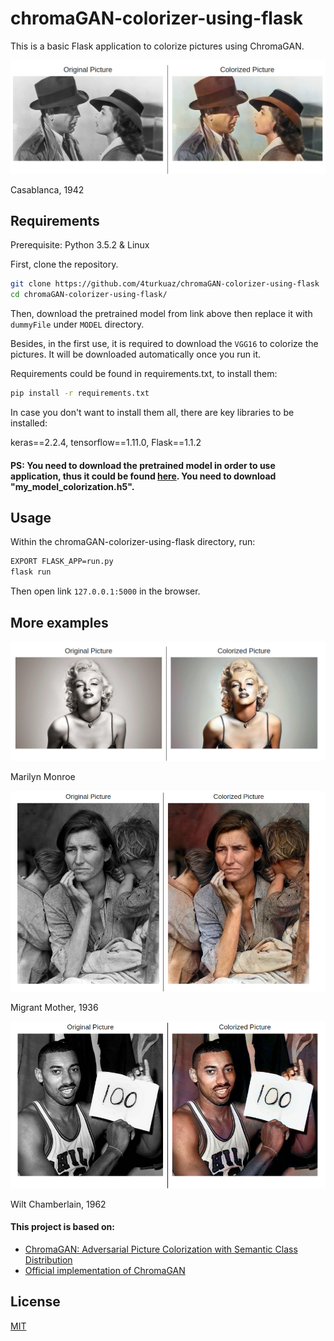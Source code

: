 # chromaGAN-colorizer-using-flask

This is a basic Flask application to colorize pictures using ChromaGAN.

![Casablanca](examples/casablanca.png?raw=true)

Casablanca, 1942

## Requirements

Prerequisite: Python 3.5.2 & Linux

First, clone the repository.

```bash
git clone https://github.com/4turkuaz/chromaGAN-colorizer-using-flask
cd chromaGAN-colorizer-using-flask/
```

Then, download the pretrained model from link above then replace it with `dummyFile` under `MODEL` directory.

Besides, in the first use, it is required to download the `VGG16` to colorize the pictures. It will be downloaded automatically once you run it.

Requirements could be found in requirements.txt, to install them:

```bash
pip install -r requirements.txt
```

In case you don't want to install them all, there are key libraries to be installed:

keras==2.2.4, tensorflow==1.11.0, Flask==1.1.2

#### PS: You need to download the pretrained model in order to use application, thus it could be found [here](https://drive.google.com/drive/folders/12s4rbLmnjW4e8MmESbfRStGbrjOrahlW). You need to download "my_model_colorization.h5".

## Usage

Within the chromaGAN-colorizer-using-flask directory, run:

```bash
EXPORT FLASK_APP=run.py
flask run
```

Then open link `127.0.0.1:5000` in the browser.

## More examples

![Marilyn Monroe](examples/marilyn_monroe.png?raw=true)

Marilyn Monroe

![Migrant Mother](examples/migrant_mother.png)

Migrant Mother, 1936

![Wilt Chamberlain](examples/wilt_chamberlain.png)

Wilt Chamberlain, 1962

#### This project is based on:
- [ChromaGAN: Adversarial Picture Colorization with Semantic Class Distribution](https://arxiv.org/pdf/1907.09837.pdf)
- [Official implementation of ChromaGAN](https://github.com/pvitoria/ChromaGAN)


## License
[MIT](https://choosealicense.com/licenses/mit/)
